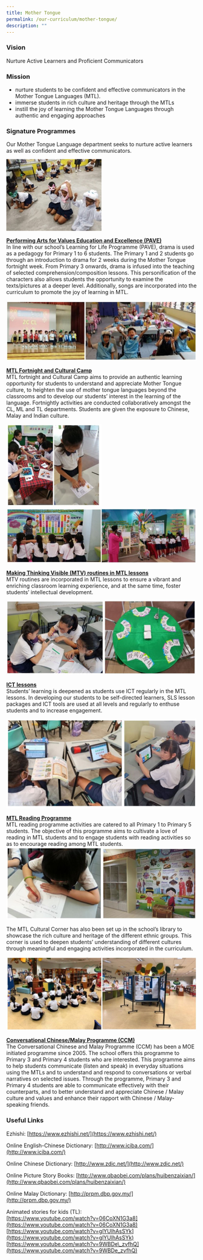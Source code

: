 ```yaml
---
title: Mother Tongue
permalink: /our-curriculum/mother-tongue/
description: ""
---
```

### Vision
Nurture Active Learners and Proficient Communicators

### Mission
* nurture students to be confident and effective communicators in the Mother Tongue Languages (MTL).
* immerse students in rich culture and heritage through the MTLs
* instill the joy of learning the Mother Tongue Languages through authentic and engaging approaches

### Signature Programmes
Our Mother Tongue Language department seeks to nurture active learners as well as confident and effective communicators. 

<img src="/images/mtl1.jpg" 
     style="width:50%">

<u><strong> Performing Arts for Values Education and Excellence (PAVE) </strong></u><br>
In line with our school’s Learning for Life Programme (PAVE), drama is used as a pedagogy for Primary 1 to 6 students. The Primary 1 and 2 students go through an introduction to drama for 2 weeks during the Mother Tongue fortnight week. From Primary 3 onwards, drama is infused into the teaching of selected comprehension/composition lessons. This personification of the characters also allows students the opportunity to examine the texts/pictures at a deeper level. Additionally, songs are incorporated into the curriculum to promote the joy of learning in MTL.

![](/images/chinese.jpg)

<u><strong> MTL Fortnight and Cultural Camp </strong></u><br>
MTL fortnight and Cultural Camp aims to provide an authentic learning opportunity for students to understand and appreciate Mother Tongue culture, to heighten the use of mother tongue languages beyond the classrooms and to develop our students’ interest in the learning of the language. Fortnightly activities are conducted collaboratively amongst the CL, ML and TL departments. Students are given the exposure to Chinese, Malay and Indian culture.

<img src="/images/fortnight.jpg" 
     style="width:50%">
![](/images/fortnight2.jpg)

<u><strong> Making Thinking Visible (MTV) routines in MTL lessons </strong></u><br>
MTV routines are incorporated in MTL lessons to ensure a vibrant and enriching classroom learning experience, and at the same time, foster students’ intellectual development.

![](/images/mtv.jpg)

<u><strong> ICT lessons </strong></u><br>
Students’ learning is deepened as students use ICT regularly in the MTL lessons. In developing our students to be self-directed learners, SLS lesson packages and ICT tools are used at all levels and regularly to enthuse students and to increase engagement.

![](/images/ict.jpg)

<u><strong> MTL Reading Programme </strong></u><br>
MTL reading programme activities are catered to all Primary 1 to Primary 5 students. The objective of this programme aims to cultivate a love of reading in MTL students and to engage students with reading activities so as to encourage reading among MTL students. 
![](/images/mtl%20reading.jpg)

The MTL Cultural Corner has also been set up in the school’s library to showcase the rich culture and heritage of the different ethnic groups. This corner is used to deepen students’ understanding of different cultures through meaningful and engaging activities incorporated in the curriculum.

![](/images/mtl.jpg)

<u><strong> Conversational Chinese/Malay Programme (CCM) </strong></u><br>
The Conversational Chinese and Malay Programme (CCM) has been a MOE initiated programme since 2005. The school offers this programme to Primary 3 and Primary 4 students who are interested. This programme aims to help students communicate (listen and speak) in everyday situations using the MTLs and to understand and respond to conversations or verbal narratives on selected issues. Through the programme, Primary 3 and Primary 4 students are able to communicate effectively with their counterparts, and to better understand and appreciate Chinese / Malay culture and values and enhance their rapport with Chinese / Malay-speaking friends.

### Useful Links

Ezhishi: [https://www.ezhishi.net/](https://www.ezhishi.net/)

Online English-Chinese Dictionary: [http://www.iciba.com/](http://www.iciba.com/)

Online Chinese Dictionary: [http://www.zdic.net/](http://www.zdic.net/)

Online Picture Story Books: [http://www.qbaobei.com/plans/huibenzaixian/](http://www.qbaobei.com/plans/huibenzaixian/)

Online Malay Dictionary: [http://prpm.dbp.gov.my/](http://prpm.dbp.gov.my/)

Animated stories for kids (TL): <br>
[https://www.youtube.com/watch?v=06CoXN1G3a8](https://www.youtube.com/watch?v=06CoXN1G3a8) <br>
[https://www.youtube.com/watch?v=glYUlhAsSYk](https://www.youtube.com/watch?v=glYUlhAsSYk) <br>
[https://www.youtube.com/watch?v=9WBDe\_zvfhQ](https://www.youtube.com/watch?v=9WBDe_zvfhQ)